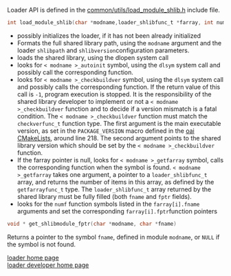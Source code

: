  Loader API is defined in the [common/utils/load_module_shlib.h](https://gitlab.eurecom.fr/oai/openairinterface5g/blob/develop/common/utils/load_module_shlib.h) include file. 
```c
int load_module_shlib(char *modname,loader_shlibfunc_t *farray, int numf)
```
* possibly initializes the loader, if it has not been already initialized 
* Formats the full shared library path, using the `modname` argument and the loader `shlibpath` and `shlibversion`configuration parameters. 
* loads the shared library, using the dlopen system call
* looks for `< modname >_autoinit` symbol, using the `dlsym` system call and possibly call the corresponding function.
* looks for `< modname >_checkbuildver` symbol, using the `dlsym` system call and possibly calls the corresponding function. If the return value of this call is `-1`, program execution is stopped. It is the responsibility of the shared library developer to implement or not a `< modname >_checkbuildver` function and to decide if a version mismatch is a fatal condition. The `< modname >_checkbuildver` function must match the `checkverfunc_t` function type. The first argument is the main executable version, as set  in the `PACKAGE_VERSION` macro defined in the [oai CMakeLists](https://gitlab.eurecom.fr/oai/openairinterface5g/blob/develop/cmake_targets/CMakeLists.txt#L218), around line 218. The second argument points to the shared library version which should be set  by the `< modname >_checkbuildver` function. 
* If the farray pointer is null,  looks for `< modname >_getfarray` symbol, calls the corresponding function when the symbol is found. `< modname >_getfarray` takes one argument, a pointer to a  `loader_shlibfunc_t` array, and returns the number of items in this array, as defined by the `getfarrayfunc_t` type. The `loader_shlibfunc_t` array returned by the shared library must be fully filled (both `fname` and `fptr` fields).
* looks for the `numf` function symbols listed in the `farray[i].fname` arguments and set the corresponding `farray[i].fptr`function pointers


```c
void * get_shlibmodule_fptr(char *modname, char *fname)
```
Returns a pointer to the symbol `fname`, defined in module `modname`, or `NULL` if the symbol is not found. 

[loader home page](../../../loader.md)  
[loader developer home page](../devusage.md)